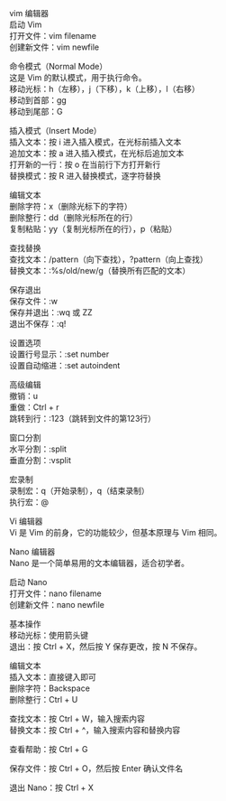 vim 编辑器  
启动 Vim  
打开文件：vim filename  
创建新文件：vim newfile  


命令模式（Normal Mode）  
这是 Vim 的默认模式，用于执行命令。  
移动光标：h（左移），j（下移），k（上移），l（右移）  
移动到首部：gg  
移动到尾部：G  

插入模式（Insert Mode）  
插入文本：按 i 进入插入模式，在光标前插入文本  
追加文本：按 a 进入插入模式，在光标后追加文本  
打开新的一行：按 o 在当前行下方打开新行  
替换模式：按 R 进入替换模式，逐字符替换  

编辑文本  
删除字符：x（删除光标下的字符）  
删除整行：dd（删除光标所在的行）  
复制粘贴：yy（复制光标所在的行），p（粘贴）  

查找替换  
查找文本：/pattern（向下查找），?pattern（向上查找）  
替换文本：:%s/old/new/g（替换所有匹配的文本）  

保存退出  
保存文件：:w  
保存并退出：:wq 或 ZZ  
退出不保存：:q!  

设置选项  
设置行号显示：:set number  
设置自动缩进：:set autoindent  

高级编辑  
撤销：u  
重做：Ctrl + r  
跳转到行：:123（跳转到文件的第123行）  

窗口分割  
水平分割：:split  
垂直分割：:vsplit  

宏录制  
录制宏：q<register>（开始录制），q（结束录制）  
执行宏：@<register>  

Vi 编辑器  
Vi 是 Vim 的前身，它的功能较少，但基本原理与 Vim 相同。  

Nano 编辑器  
Nano 是一个简单易用的文本编辑器，适合初学者。  

启动 Nano  
打开文件：nano filename  
创建新文件：nano newfile  

基本操作  
移动光标：使用箭头键  
退出：按 Ctrl + X，然后按 Y 保存更改，按 N 不保存。  

编辑文本  
插入文本：直接键入即可  
删除字符：Backspace  
删除整行：Ctrl + U  

查找文本：按 Ctrl + W，输入搜索内容  
替换文本：按 Ctrl + ^，输入搜索内容和替换内容  

查看帮助：按 Ctrl + G  
 
保存文件：按 Ctrl + O，然后按 Enter 确认文件名  
  
退出 Nano：按 Ctrl + X  
